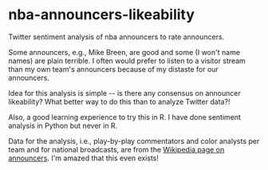# nba-announcers-likeability

Twitter sentiment analysis of nba announcers to rate announcers. 

Some announcers, e.g., Mike Breen, are good and some (I won't name names) are plain terrible. I often would prefer to listen to a visitor stream than my own team's announcers because of my distaste for our announcers. 

Idea for this analysis is simple -- is there any consensus on announcer likeability? What better way to do this than to analyze Twitter data?!

Also, a good learning experience to try this in R. I have done sentiment analysis in Python but never in R. 

Data for the analysis, i.e., play-by-play commentators and color analysts per team and for national broadcasts, are from the <a href = 'https://en.wikipedia.org/wiki/List_of_current_National_Basketball_Association_broadcasters'>Wikipedia page on announcers</a>. I'm amazed that this even exists! 
